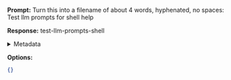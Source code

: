 **Prompt:**
Turn this into a filename of about 4 words, hyphenated, no spaces: Test llm prompts for shell help

**Response:**
test-llm-prompts-shell

<details><summary>Metadata</summary>

- Duration: 1196 ms
- Datetime: 2023-08-06T14:22:15.571535
- Model: gpt-3.5-turbo-0613

</details>

**Options:**
```json
{}
```

